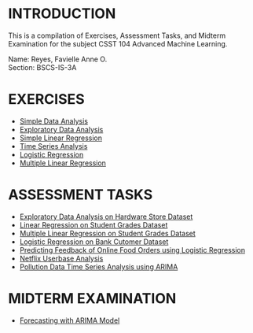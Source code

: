 # INTRODUCTION
This is a compilation of Exercises, Assessment Tasks, and Midterm Examination for the subject CSST 104 Advanced Machine Learning.

Name: Reyes, Favielle Anne O. <br>
Section: BSCS-IS-3A

# EXERCISES
<ul>
  <li><a href="https://github.com/favireyes/advance-ml/blob/main/Exercise1.ipynb" class="button primary">Simple Data Analysis</a></li>
  <li><a href="https://github.com/favireyes/advance-ml/blob/main/Exercise2.ipynb" class="button primary">Exploratory Data Analysis</a></li>
  <li><a href="https://github.com/favireyes/advance-ml/blob/main/Exercise3(Linear%20Regression).ipynb" class="button primary">Simple Linear Regression</a></li>
  <li><a href="https://github.com/favireyes/advance-ml/blob/main/Exercise_TimeSeriesAnalysis.ipynb" class="button primary">Time Series Analysis</a></li>
  <li><a href="https://github.com/favireyes/advance-ml/blob/main/Logistic_Regression_Exercise.ipynb" class="button primary">Logistic Regression</a></li>
  <li><a href="https://github.com/favireyes/advance-ml/blob/main/MultipleLinearRegression_Exercise.ipynb" class="button primary">Multiple Linear Regression</a></li>
</ul>

# ASSESSMENT TASKS
<ul>
  <li><a href="https://github.com/favireyes/advance-ml/blob/main/Reyes_Assessment_Task_2.ipynb" class="button primary">Exploratory Data Analysis on Hardware Store Dataset</a></li>
  <li><a href="https://github.com/favireyes/advance-ml/blob/main/Reyes_Assessment_Task_3.ipynb" class="button primary">Linear Regression on Student Grades Dataset</a></li>
  <li><a href="https://github.com/favireyes/advance-ml/blob/main/Reyes_Activity_Multiple_Linear_Regression.ipynb" class="button primary">Multiple Linear Regression on Student Grades Dataset</a></li>
  <li><a href="https://github.com/favireyes/advance-ml/blob/main/3A-REYES-EXER5.ipynb" class="button primary">Logistic Regression on Bank Cutomer Dataset</a></li>
  <li><a href="https://github.com/favireyes/advance-ml/blob/main/3A-REYES-EXER6.ipynb" class="button primary">Predicting Feedback of Online Food Orders using Logistic Regression</a></li>
  <li><a href="https://github.com/favireyes/advance-ml/blob/main/3A-REYES-EXER7ipynb.ipynb" class="button primary">Netflix Userbase Analysis</a></li>
  <li><a href="https://github.com/favireyes/advance-ml/blob/main/3A-REYES-EXER8.ipynb" class="button primary">Pollution Data Time Series Analysis using ARIMA</a></li>
</ul>

# MIDTERM EXAMINATION
<ul>
  <li><a href="https://github.com/favireyes/advance-ml/blob/main/3A-REYES-MIDTERM" class="button primary">Forecasting with ARIMA Model</a></li>
</ul>
